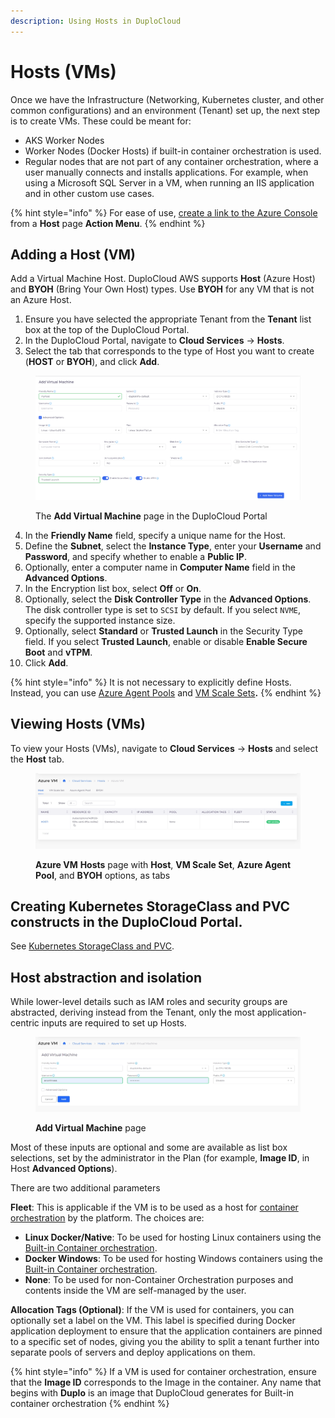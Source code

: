 ```yaml
---
description: Using Hosts in DuploCloud
---
```


# Hosts (VMs)

Once we have the Infrastructure (Networking, Kubernetes cluster, and other common configurations) and an environment (Tenant) set up, the next step is to create VMs. These could be meant for:

* AKS Worker Nodes
* Worker Nodes (Docker Hosts) if built-in container orchestration is used.
* Regular nodes that are not part of any container orchestration, where a user manually connects and installs applications. For example, when using a Microsoft SQL Server in a VM, when running an IIS application and in other custom use cases.

{% hint style="info" %}
For ease of use, [create a link to the Azure Console](../azure-portal-link.md) from a **Host** page **Action Menu**.
{% endhint %}

## Adding a Host (VM)

Add a Virtual Machine Host. DuploCloud AWS supports **Host** (Azure Host) and **BYOH** (Bring Your Own Host) types. Use **BYOH** for any VM that is not an Azure Host.&#x20;

1. Ensure you have selected the appropriate Tenant from the **Tenant** list box at the top of the DuploCloud Portal.
2. In the DuploCloud Portal, navigate to **Cloud Services** -> **Hosts**.&#x20;
3. Select the tab that corresponds to the type of Host you want to create (**HOST** or **BYOH**), and click **Add**.

<figure><img src="../../../.gitbook/assets/image (6) (1).png" alt=""><figcaption><p>The <strong>Add Virtual Machine</strong> page in the DuploCloud Portal</p></figcaption></figure>

4. In the **Friendly Name** field, specify a unique name for the Host.&#x20;
5. Define the **Subnet**, select the **Instance Type**, enter your **Username** and **Password**, and specify whether to enable a **Public IP**.&#x20;
6. Optionally, enter a computer name in **Computer Name** field in the **Advanced Options**.
7. In the Encryption list box, select **Off** or **On**.
8. Optionally, select the **Disk Controller Type** in the **Advanced Options**. The disk controller type is set to `SCSI` by default. If you select `NVME`, specify the supported instance size.&#x20;
9. Optionally, select **Standard** or **Trusted Launch** in the Security Type field. If you select **Trusted Launch**, enable or disable **Enable Secure Boot** and **vTPM**.
10. Click **Add**.

{% hint style="info" %}
It is not necessary to explicitly define Hosts. Instead, you can use [Azure Agent Pools](../../azure-services/agent-pool/) and [VM Scale Sets](../../azure-services/vm-scale-sets.md)**.**
{% endhint %}

## Viewing Hosts (VMs)

To view your Hosts (VMs), navigate to **Cloud Services** -> **Hosts** and select the **Host** tab.&#x20;

<figure><img src="../../../.gitbook/assets/newvm.png" alt=""><figcaption><p><strong>Azure VM</strong> <strong>Hosts</strong> page with <strong>Host</strong>, <strong>VM Scale Set</strong>, <strong>Azure Agent Pool</strong>, and <strong>BYOH</strong> options, as tabs</p></figcaption></figure>

## Creating Kubernetes StorageClass and PVC constructs in the DuploCloud Portal.

See [Kubernetes StorageClass and PVC](../../../kubernetes-overview/kubernetes-storageclass-and-pvc/).

## Host abstraction and isolation&#x20;

While lower-level details such as IAM roles and security groups are abstracted, deriving instead from the Tenant, only the most application-centric inputs are required to set up Hosts.&#x20;

<figure><img src="../../../.gitbook/assets/add vm.png" alt=""><figcaption><p><strong>Add Virtual Machine</strong> page </p></figcaption></figure>

Most of these inputs are optional and some are available as list box selections, set by the administrator in the Plan (for example, **Image ID**, in Host **Advanced Options**).&#x20;

There are two additional parameters

**Fleet**: This is applicable if the VM is to be used as a host for [container orchestration](../../container-deployments/container-orchestrators.md) by the platform. The choices are:

* **Linux Docker/Native**: To be used for hosting Linux containers using the [Built-in Container orchestration](../../container-deployments/).      &#x20;
* **Docker Windows**: To be used for hosting Windows containers using the [Built-in Container orchestration](../../container-deployments/).
* **None**: To be used for non-Container Orchestration purposes and contents inside the VM are self-managed by the user.

**Allocation Tags (Optional)**: If the VM is used for containers, you can optionally set a label on the VM. This label is specified during Docker application deployment to ensure that the application containers are pinned to a specific set of nodes, giving you the ability to split a tenant further into separate pools of servers and deploy applications on them.&#x20;

{% hint style="info" %}
If a VM is used for container orchestration, ensure that the **Image ID** corresponds to the Image in the container. Any name that begins with **Duplo** is an image that DuploCloud generates for Built-in container orchestration &#x20;
{% endhint %}
